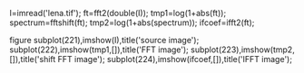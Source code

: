 I=imread('lena.tif');
ft=fft2(double(I));
tmp1=log(1+abs(ft));
spectrum=fftshift(ft);
tmp2=log(1+abs(spectrum));
ifcoef=ifft2(ft);

figure
subplot(221),imshow(I),title('source image');
subplot(222),imshow(tmp1,[]),title('FFT image');
subplot(223),imshow(tmp2,[]),title('shift FFT image');
subplot(224),imshow(ifcoef,[]),title('IFFT image');
